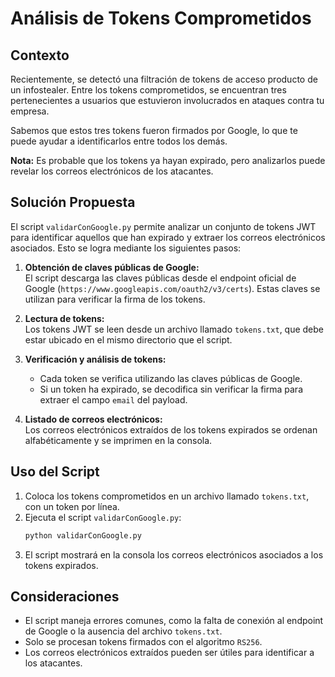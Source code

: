 # Análisis de Tokens Comprometidos

## Contexto

Recientemente, se detectó una filtración de tokens de acceso producto de un infostealer. Entre los tokens comprometidos, se encuentran tres pertenecientes a usuarios que estuvieron involucrados en ataques contra tu empresa.

Sabemos que estos tres tokens fueron firmados por Google, lo que te puede ayudar a identificarlos entre todos los demás.

**Nota:** Es probable que los tokens ya hayan expirado, pero analizarlos puede revelar los correos electrónicos de los atacantes.

## Solución Propuesta

El script `validarConGoogle.py` permite analizar un conjunto de tokens JWT para identificar aquellos que han expirado y extraer los correos electrónicos asociados. Esto se logra mediante los siguientes pasos:

1. **Obtención de claves públicas de Google:**  
   El script descarga las claves públicas desde el endpoint oficial de Google (`https://www.googleapis.com/oauth2/v3/certs`). Estas claves se utilizan para verificar la firma de los tokens.

2. **Lectura de tokens:**  
   Los tokens JWT se leen desde un archivo llamado `tokens.txt`, que debe estar ubicado en el mismo directorio que el script.

3. **Verificación y análisis de tokens:**  
   - Cada token se verifica utilizando las claves públicas de Google.
   - Si un token ha expirado, se decodifica sin verificar la firma para extraer el campo `email` del payload.

4. **Listado de correos electrónicos:**  
   Los correos electrónicos extraídos de los tokens expirados se ordenan alfabéticamente y se imprimen en la consola.

## Uso del Script

1. Coloca los tokens comprometidos en un archivo llamado `tokens.txt`, con un token por línea.
2. Ejecuta el script `validarConGoogle.py`:
   ```bash
   python validarConGoogle.py
   ```
3. El script mostrará en la consola los correos electrónicos asociados a los tokens expirados.

## Consideraciones

- El script maneja errores comunes, como la falta de conexión al endpoint de Google o la ausencia del archivo `tokens.txt`.
- Solo se procesan tokens firmados con el algoritmo `RS256`.
- Los correos electrónicos extraídos pueden ser útiles para identificar a los atacantes.

